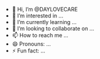 - 👋 Hi, I’m @DAYLOVECARE
- 👀 I’m interested in ...
- 🌱 I’m currently learning ...
- 💞️ I’m looking to collaborate on ...
- 📫 How to reach me ...
- 😄 Pronouns: ...
- ⚡ Fun fact: ...

<!---
DAYLOVECARE/DAYLOVECARE is a ✨ special ✨ repository because its `README.md` (this file) appears on your GitHub profile.
You can click the Preview link to take a look at your changes.
--->
